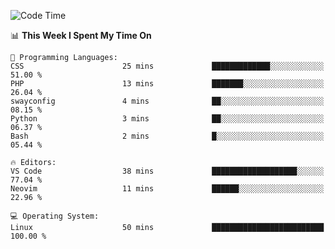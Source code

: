 <!-- [![Top Langs](https://github-readme-stats.vercel.app/api/top-langs/?username=gagahsyuja&theme=dracula&hide_border=true&border_radius=7)](https://github.com/anuraghazra/github-readme-stats) -->

<!--START_SECTION:waka-->
![Code Time](http://img.shields.io/badge/Code%20Time-283%20hrs%2028%20mins-blue)

📊 **This Week I Spent My Time On** 

```text
💬 Programming Languages: 
CSS                      25 mins             █████████████░░░░░░░░░░░░   51.00 % 
PHP                      13 mins             ███████░░░░░░░░░░░░░░░░░░   26.04 % 
swayconfig               4 mins              ██░░░░░░░░░░░░░░░░░░░░░░░   08.15 % 
Python                   3 mins              ██░░░░░░░░░░░░░░░░░░░░░░░   06.37 % 
Bash                     2 mins              █░░░░░░░░░░░░░░░░░░░░░░░░   05.44 % 

🔥 Editors: 
VS Code                  38 mins             ███████████████████░░░░░░   77.04 % 
Neovim                   11 mins             ██████░░░░░░░░░░░░░░░░░░░   22.96 % 

💻 Operating System: 
Linux                    50 mins             █████████████████████████   100.00 % 
```


<!--END_SECTION:waka-->
